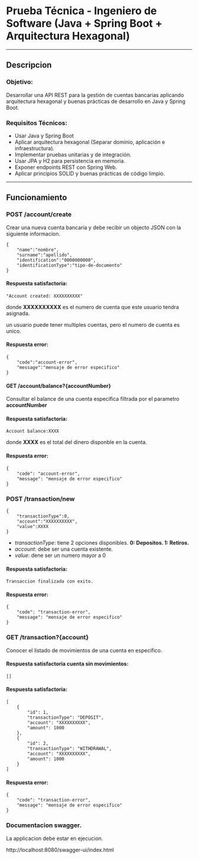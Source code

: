 # Prueba Técnica - Ingeniero de Software (Java + Spring Boot + Arquitectura Hexagonal)
-------------

## Descripcion

### Objetivo:
Desarrollar una API REST para la gestión de cuentas bancarias aplicando arquitectura
hexagonal y buenas prácticas de desarrollo en Java y Spring Boot.
### Requisitos Técnicos:

- Usar Java y Spring Boot
- Aplicar arquitectura hexagonal (Separar dominio, aplicación e infraestructura).
- Implementar pruebas unitarias y de integración.
- Usar JPA y H2 para persistencia en memoria.
- Exponer endpoints REST con Spring Web.
- Aplicar principios SOLID y buenas prácticas de código limpio.


---------

## Funcionamiento


### POST /account/create

Crear una nueva cuenta bancaria y debe recibir un objecto JSON con la siguiente informacion.


    {
        "name":"nombre",
        "surname":"apellido",
        "identification":"0000000000",
        "identificationType":"tipo-de-documento"
    }
#### Respuesta satisfactoria:

    "Account created: XXXXXXXXXX"

donde **XXXXXXXXXX** es el numero de cuenta que este usuario tendra asignada.

un usuario puede tener multiples cuentas, pero el numero de cuenta es unico.

#### Respuesta error:

    {
        "code":"account-error",
        "message":"mensaje de error especifico"
    }


#### GET /account/balance?{accountNumber}

Consultar el balance de una cuenta especifica filtrada por el parametro **accountNumber**

#### Respuesta satisfactoria:

    Account balance:XXXX

donde **XXXX** es el total del dinero disponble en la cuenta.

#### Respuesta error:

    {
        "code": "account-error",
        "message": "mensaje de error especifico"
    }

### POST /transaction/new
    {
        "transactionType":0,
        "account":"XXXXXXXXXX",
        "value":XXXX
    }

- *transactionType*: tiene 2 opciones disponibles. **0: Depositos. 1: Retiros.**
- *account*: debe ser una cuenta existente.
- *value*: dene ser un numero mayor a 0

#### Respuesta satisfactoria:

    Transaccion finalizada con exito.

#### Respuesta error:

    {
        "code": "transaction-error",
        "message": "mensaje de error especifico"
    }


### GET /transaction?{account}

Conocer el listado de movimientos de una cuenta en especifico.

#### Respuesta satisfactoria cuenta sin movimientos:

    []

#### Respuesta satisfactoria:

    [
        {
            "id": 1,
            "transactionType": "DEPOSIT",
            "account": "XXXXXXXXXX",
            "amount": 1000
        },
        {
            "id": 2,
            "transactionType": "WITHDRAWAL",
            "account": "XXXXXXXXXX",
            "amount": 1000
        }
    ]


#### Respuesta error:

    {
        "code": "transaction-error",
        "message": "mensaje de error especifico"
    }

### Documentacion swagger.

La applicacion debe estar en ejecucion.

http://localhost:8080/swagger-ui/index.html